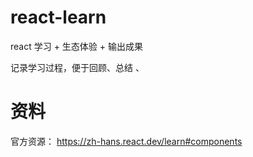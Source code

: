 # react-learn
react 学习 + 生态体验 + 输出成果

记录学习过程，便于回顾、总结
、

# 资料
官方资源：
https://zh-hans.react.dev/learn#components
